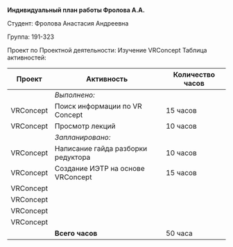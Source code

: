 **Индивидуальный план работы Фролова А.А.**

Студент: Фролова Анастасия Андреевна

Группа: 191-323

Проект по Проектной деятельности: Изучение VRConcept
Таблица активностей:

| Проект       | Активность                                           | Количество часов
|--------------|------------------------------------------------------|---------
|              | *Выполнено:*                                         | 
| VRConcept    | Поиск информации по VR Concept                       | 15 часов
| VRConcept    | Просмотр лекций                                      | 10 часов
|              | *Запланировано:*                                     | 
| VRConcept    | Написание гайда разборки редуктора                   | 10 часов
| VRConcept    | Создание ИЭТР на основе VRConcept                    | 15 часов
| VRConcept    |                                                      | 
| VRConcept    |                                                      | 
| VRConcept    |                                                      | 
| VRConcept    |                                                      | 
|              | **Всего часов**                                      | 50 часа
